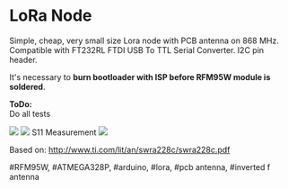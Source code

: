# LoRa Node

Simple, cheap, very small size Lora node with PCB antenna on 868 MHz. Compatible with FT232RL FTDI USB To TTL Serial Converter. I2C pin header.

It's necessary to <b>burn bootloader with ISP before RFM95W module is soldered</b>.

<b>ToDo:</b><br>
Do all tests<br>


<img src="https://github.com/cernohorsky/LoRa-Node/blob/master/LoRaNode-View.jpg" />

<img src="https://github.com/cernohorsky/LoRa-Node/blob/master/pictures/LoRaNode-Final.jpeg" />
S11 Measurement
<img src="https://github.com/cernohorsky/LoRa-Node/blob/master/pictures/LoRaNode-S11.jpg" />

Based on: http://www.ti.com/lit/an/swra228c/swra228c.pdf

#RFM95W, #ATMEGA328P, #arduino, #lora, #pcb antenna, #inverted f antenna 
